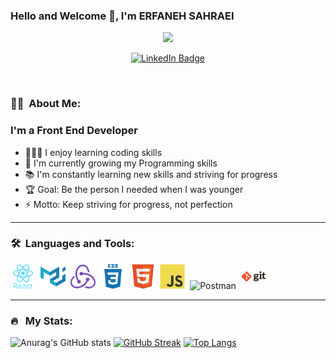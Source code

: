 ### Hello and Welcome 👋, I'm ERFANEH SAHRAEI
<p align="center"><img src="https://media.giphy.com/media/L1R1tvI9svkIWwpVYr/giphy.gif" width="250"/></p><p align="center">
<a href="https://www.linkedin.com/in/erfaneh-sahraei"><img src="https://img.shields.io/badge/LinkedIn-blue?style=for-the-badge&logo=linkedin&logoColor=white" alt="LinkedIn Badge"></a>
</p>
<p align="center"><img src="https://komarev.com/ghpvc/?username=erfaneh-sahraei&style=plastic&color=blue" alt=""></p>



### :woman_technologist: &nbsp;About Me:
### I'm a Front End Developer

- 👨🏽‍🎓 I enjoy learning coding skills
- 🌱 I'm currently growing my Programming skills
- 📚 I'm constantly learning new skills and striving for progress
- 🏆 Goal: Be the person I needed when I was younger
- ⚡ Motto: Keep striving for progress, not perfection

---

### 🛠 &nbsp;Languages and Tools:

<p>
<img src="https://github.com/devicons/devicon/blob/master/icons/react/react-original-wordmark.svg" title="React" alt="React" width="40" height="40"/>&nbsp;
<img src="https://github.com/devicons/devicon/blob/master/icons/materialui/materialui-original.svg" title="Material UI" alt="Material UI" width="40" height="40"/>&nbsp;
<img src="https://github.com/devicons/devicon/blob/master/icons/redux/redux-original.svg" title="Redux" alt="Redux " width="40" height="40"/>&nbsp;
<img src="https://github.com/devicons/devicon/blob/master/icons/css3/css3-plain-wordmark.svg"  title="CSS3" alt="CSS" width="40" height="40"/>&nbsp;
<img src="https://github.com/devicons/devicon/blob/master/icons/html5/html5-original.svg" title="HTML5" alt="HTML" width="40" height="40"/>&nbsp;
<img src="https://github.com/devicons/devicon/blob/master/icons/javascript/javascript-original.svg" title="JavaScript" alt="JavaScript" width="40" height="40"/>&nbsp;
<img src="https://www.vectorlogo.zone/logos/getpostman/getpostman-icon.svg" title="Postman"  alt="Postman" width="40" height="40"/>&nbsp;
<img src="https://github.com/devicons/devicon/blob/master/icons/git/git-original-wordmark.svg" title="Git" **alt="Git" width="40" height="40"/>&nbsp;
</p>

---

### 🔥 &nbsp; My Stats:
![Anurag's GitHub stats](https://github-readme-stats.vercel.app/api?username=erfaneh-sahraei&show_icons=true&theme=blueberry)
[![GitHub Streak](http://github-readme-streak-stats.herokuapp.com?user=erfaneh-sahraei&theme=blueberry&show_icons=true)](https://git.io/streak-stats)
[![Top Langs](https://github-readme-stats.vercel.app/api/top-langs/?username=erfaneh-sahraei&layout=compact&theme=blueberry)](https://github.com/anuraghazra/github-readme-stats)

